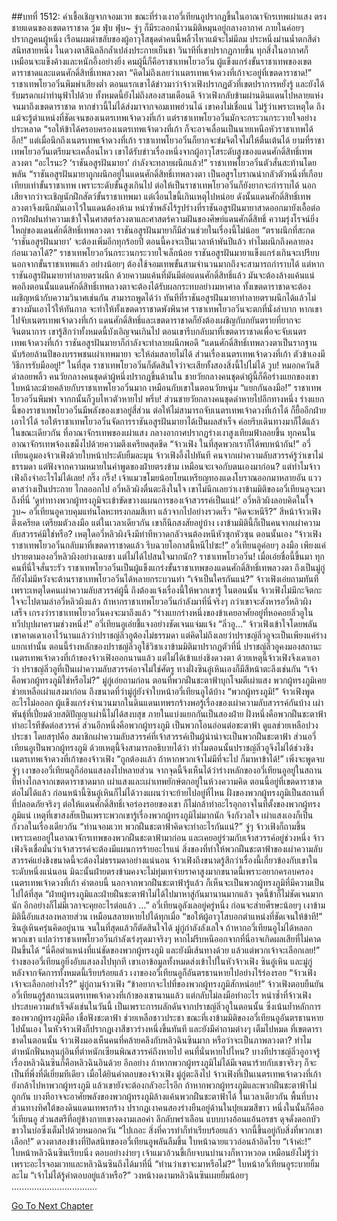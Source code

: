 ##บทที่ 1512: คำเชื้อเชิญจากจอมเวท
ขณะที่ร่างเงาอวี่เทียนอูปรากฏขึ้นในอาณาจักรเทพเผ่าแสง
ตรงชายแดนของเขตดาราชาด
วู้ม ฟุ่บ ฟุ่บ~
จู่ๆ ก็มีระลอกน้ำวนมิติหมุนอยู่กลางอากาศ ภายในค่อยๆ ปรากฏคนผู้หนึ่ง
เรือนผมดำขลับของผู้อาวุโสชุดดำคนนี้พลิ้วไหวแม้จะไม่มีลม ประหนึ่งม่านน้ำตกสีดำสนิทสายหนึ่ง ในดวงตาสีนิลลึกล้ำเปล่งประกายเย็นชา
วินาทีที่เขาปรากฏกายขึ้น ทุกสิ่งในอากาศก็เหมือนจะแข็งค้างและหนักอึ้งอย่างยิ่ง
คนผู้นี้ก็คือราชาเทพโยวอวิ๋น ผู้แข็งแกร่งขั้นราชาเทพของเขตดาราชาดและแดนศักดิ์สิทธิ์เทพลวงตา
“คิดไม่ถึงเลยว่าเนตรเทพเจ้าดวงที่เก้าจะอยู่ที่เขตดาราชาด!”
ราชาเทพโยวอวิ๋นพึมพำเสียงต่ำ
ตอนแรกเขาได้ข่าวมาว่าจ้าวเฟิงปรากฏตัวที่เขตปราการหยั่งรู้ และยังได้รับมรดกเผ่าทำนุฟ้าไปด้วย
ทั้งหมดนี้ยังไม่ถึงสองสามเดือนดี จ้าวเฟิงกลับข้ามผ่านดินแดนไปหลายแห่งจนมาถึงเขตดาราชาด
หากข่าวนี้ไม่ได้ส่งมาจากจอมเทพฮ่วนไฉ่ เขาคงไม่เชื่อแน่
ไม่รู้ว่าเพราะเหตุใด ถึงแม้จะรู้ตำแหน่งที่ชัดเจนของเนตรเทพเจ้าดวงที่เก้า แต่ราชาเทพโยวอวิ๋นมักจะกระวนกระวายใจอย่างประหลาด
“รอให้ข้าได้ครอบครองเนตรเทพเจ้าดวงที่เก้า ก็จะอาจเลื่อนเป็นนายเหนือหัวราชาเทพได้อีก!”
แต่เมื่อนึกถึงเนตรเทพเจ้าดวงที่เก้า ราชาเทพโยวอวิ๋นก็ยากจะข่มจิตใจไม่ให้ตื่นเต้นได้
ยามที่ราชาเทพโยวอวิ๋นเตรียมจะเคลื่อนไหว
เขาได้รับข่าวเรื่องหนึ่งจากผู้อาวุโสระดับสูงของแดนศักดิ์สิทธิ์เทพลวงตา
“อะไรนะ? ‘ราชันอสูรฝันมายา’ กำลังจะทลายผนึกแล้ว!”
ราชาเทพโยวอวิ๋นตัวสั่นสะท้านโดยพลัน
“ราชันอสูรฝันมายาถูกผนึกอยู่ในแดนศักดิ์สิทธิ์เทพลวงตา เป็นอสูรโบราณน่ากลัวตัวหนึ่งที่เกือบเทียบเท่าขั้นราชาเทพ
เพราะระดับขั้นสูงเกินไป ต่อให้เป็นราชาเทพโยวอวิ๋นก็ยังยากจะกำราบได้ นอกเสียจากว่าจะเชิญนักฝึกสัตว์ขั้นราชาเทพมา แต่เงื่อนไขนี้เกินเหตุไปหน่อย ดังนั้นแดนศักดิ์สิทธิ์เทพลวงตาจึงผนึกมันเอาไว้ในแดนต้องห้าม
หนำซ้ำพลังไร้รูปร่างที่ราชันอสูรฝันมายาสาดออกมายังเอื้อต่อการฝึกฝนทำความเข้าใจในศาสตร์ลวงตาและศาสตร์ความฝันของศิษย์แดนศักดิ์สิทธิ์
ความรุ่งโรจน์ยิ่งใหญ่ของแดนศักดิ์สิทธิ์เทพลวงตา ราชันอสูรฝันมายาก็มีส่วนช่วยในเรื่องนี้ไม่น้อย
“ตราผนึกที่สะกด ‘ราชันอสูรฝันมายา’ จะต้องเพิ่มอีกทุกร้อยปี ตอนนี้คงจะเป็นเวลาห้าพันปีแล้ว ทำไมผนึกถึงคลายลงก่อนเวลาได้?”
ราชาเทพโยวอวิ๋นกระวนกระวายใจเล็กน้อย
ราชันอสูรฝันมายาแข็งแกร่งเกินจะเปรียบ นอกจากขั้นราชาเทพแล้ว อย่างน้อยๆ ต้องใช้จอมเทพขั้นสามจำนวนมากถึงจะสามารถกำราบได้
แต่หากราชันอสูรฝันมายาทำลายตราผนึก ด้วยความแค้นที่มันมีต่อแดนศักดิ์สิทธิ์แล้ว มันจะต้องล้างแค้นแน่ พอถึงตอนนั้นแดนศักดิ์สิทธิ์เทพลวงตาจะต้องได้รับผลกระทบอย่างมหาศาล ทั้งเขตดาราชาดจะต้องเผชิญหน้ากับความวินาศเช่นกัน
สามารถพูดได้ว่า ทันทีที่ราชันอสูรฝันมายาทำลายตราผนึกได้แล้วไม่ขวางมันเอาไว้ให้ทันกาล จะทำให้ทั้งเขตดาราชาดพังพินาศ
ราชาเทพโยวอวิ๋นจะตกที่นั่งลำบาก หากเขาไปจับเนตรเทพเจ้าดวงที่เก้า แดนศักดิ์สิทธิ์และเขตดาราชาดก็ยังต้องเผชิญกับภยันตรายที่ยากจะจินตนาการ
เขารู้สึกว่าทั้งหมดนี้บังเอิญจนเกินไป
ตอนเขารีบกลับมาที่เขตดาราชาดเพื่อจะจับเนตรเทพเจ้าดวงที่เก้า ราชันอสูรฝันมายาก็กำลังจะทำลายผนึกพอดี
“แดนศักดิ์สิทธิ์เทพลวงตาเป็นรากฐานนับร้อยล้านปีของบรรพชนเผ่าเทพมายา จะให้ล่มสลายไม่ได้ ส่วนเรื่องเนตรเทพเจ้าดวงที่เก้า ตัวข้าเองมีวิธีการรับมืออยู่!”
ในที่สุด ราชาเทพโยวอวิ๋นก็ตัดสินใจว่าจะเสียทั้งสองสิ่งนี้ไปไม่ได้
วูบ!
หมอกควันสีดำลอยพลิ้ว คนวัยกลางคนชุดดำผู้หนึ่งปรากฏขึ้นด้านใน
ชายวัยกลางคนชุดดำผู้นี้ก็คือร่างแยกของเขา ใบหน้าละม้ายคล้ายกับราชาเทพโยวอวิ๋นมาก เหมือนกับเขาในตอนวัยหนุ่ม
“แยกกันลงมือ!”
ราชาเทพโยวอวิ๋นพึมพำ จากกนั้นก็วูบไหวตัวหายไป
พรึ่บ!
ส่วนชายวัยกลางคนชุดดำหายไปอีกทางหนึ่ง
ร่างแยกนี้ของราชาเทพโยวอวิ๋นมีพลังของเขาอยู่สี่ส่วน ต่อให้ไม่สามารถจับเนตรเทพเจ้าดวงที่เก้าได้ ก็ยื้ออีกฝ่ายเอาไว้ได้ รอให้ราชาเทพโยวอวิ๋นจัดการราชันอสูรฝันมายาได้เป็นผลสำเร็จ ค่อยรีบเดินทางมาก็ได้แล้ว
ในขณะเดียวกัน ที่อาณาจักรเทพของเผ่าแสง
กลางอากาศปรากฏร่างเงาสูงเทียมฟ้าลอยขึ้น ทุกคนในอาณาจักรเทพจ้องเขม็งไปด้วยความตึงเครียดสุดขีด
“จ้าวเฟิง ในที่สุดพวกเราก็ได้พบหน้ากัน!”
อวี่เทียนอูมองจ้าวเฟิงด้วยใบหน้าประดับยิ้มละมุน
จ้าวเฟิงอึ้งไปทันที คนจากเผ่าความลับสวรรค์รู้ว่าเขาไม่ธรรมดา แต่ฟังจากความหมายในคำพูดของฝ่ายตรงข้าม เหมือนจะเจอกับตนเองมาก่อน? แต่ทำไมจ้าวเฟิงถึงจำอะไรไม่ได้เลย!
กริ๊ง กริ๊ง!
เจ้าแมวขโมยน้อยโยนเหรียญทองแดงโบราณออกมาหลายอัน แววตาสว่างเป็นประกาย
ไกลออกไป อวี่หลิวผิงตื่นตะลึงในใจ เขาไม่นึกเลยว่าเงาข้ามมิติของอวี่เทียนอูจะมาถึงที่นี่
‘ดูท่าทางพวกผู้ทรงภูมิจะเข้าขัดขวางแผนการของเจ้าสวรรค์เป็นแน่!’
อวี่หลิวผิงลอบคิดในใจ
วูบ~
อวี่เทียนอูควบคุมแท่นโลหะทรงกลมสีเทา แล้วจากไปอย่างรวดเร็ว
“คิดจะหนีรึ?”
สีหน้าจ้าวเฟิงตึงเครียด เตรียมตัวลงมือ
แต่ในเวลาเดียวกัน เขาก็นึกสงสัยอยู่บ้าง
เงาข้ามมิตินี้ก็เป็นคนจากเผ่าความลับสวรรค์มิใช่หรือ? เหตุใดอวี่หลิวผิงจึงมีท่าทีหวาดกลัวจนต้องหนีหัวซุกหัวซุน
ตอนนั้นเอง
“จ้าวเฟิง ราชาเทพโยวอวิ๋นกลับมาที่เขตดาราชาดแล้ว รีบฉวยโอกาสนี้หนีไปซะ!”
อวี่เทียนอูค่อยๆ ลงมือ เพียงแค่ปรายตามองอวี่หลิวผิงอย่างเฉยชา แต่ไม่ได้ไปสนใจมากนัก?
ราชาเทพโยวอวิ๋น!
เมื่อเอ่ยชื่อนี้ขึ้นมา ทุกคนที่นี่ใจสั่นระรัว
ราชาเทพโยวอวิ๋นเป็นผู้แข็งแกร่งขั้นราชาเทพของแดนศักดิ์สิทธิ์เทพลวงตา ถึงเป็นมู่กู่ก็ยังไม่มีหวังจะต้านราชาเทพโยวอวิ๋นได้หลายกระบวนท่า
“เจ้าเป็นใครกันแน่?”
จ้าวเฟิงเอ่ยถามทันที เพราะเหตุใดคนเผ่าความลับสวรรค์ผู้นี้ ถึงต้องแจ้งเรื่องนี้ให้พวกเขารู้
ในตอนนั้น จ้าวเฟิงไม่มีกะจิตกะใจจะไปตามล่าอวี่หลิวผิงแล้ว
ถ้าหากราชาเทพโยวอวิ๋นกำลังมาที่นี่จริงๆ กว่าเขาจะสังหารอวี่หลิวผิงเสร็จ เกรงว่าราชาเทพโยวอวิ๋นคงจะมาถึงแล้ว
“ร่างแยกร่างหนึ่งของข้าเคยอาศัยอยู่ที่หอคอยลิ่วอูในทวีปบุปผาครามช่วงหนึ่ง!”
อวี่เทียนอูเอ่ยชี้แจงอย่างชัดเจนแจ่มแจ้ง
“ลิ่วอู…”
จ้าวเฟิงเข้าใจโดยพลัน
เขาคาดเดาเอาไว้นานแล้วว่าปราชญ์ลิ่วอูต้องไม่ธรรมดา แต่คิดไม่ถึงเลยว่าปราชญ์ลิ่วอูจะเป็นเพียงแค่ร่างแยกเท่านั้น
ตอนนี้ร่างหลักของปราชญ์ลิ่วอูใช้วิชาเงาข้ามมิติมาปรากฏตัวที่นี่
ปราชญ์ลิ่วอูคงมองสถานะเนตรเทพเจ้าดวงที่เก้าของจ้าวเฟิงออกนานแล้ว แต่ไม่ได้เข้าแย่งชิงดวงตา ด้วยเหตุนี้จ้าวเฟิงจึงเดาเอาว่า ปราชญ์ลิ่วอูที่เป็นเผ่าความลับสวรรค์อาจไม่ใช่ศัตรู
ทางฝั่งซินอู๋เหินเองก็มีสีหน้าตะลึงเช่นกัน
“เจ้าคือพวกผู้ทรงภูมิใช่หรือไม่?”
มู่กู่เอ่ยถามก่อน
ตอนที่พวกฝืนชะตาฟ้าบุกโจมตีเผ่าแสง พวกผู้ทรงภูมิเคยช่วยเหลือเผ่าแสงมาก่อน ถึงขนาดที่ว่ามู่กู่ยังจำใบหน้าอวี่เทียนอูได้บ้าง
“พวกผู้ทรงภูมิ!”
จ้าวเฟิงพูดอะไรไม่อออก
ผู้แข็งแกร่งจำนวนมากในดินแดนเทพรกร้างพอรู้เรื่องของเผ่าความลับสวรรค์กันบ้าง
เผ่าพันธุ์ที่เปี่ยมด้วยสติปัญญาเผ่านี้ไม่ได้สงบสุข ภายในแบ่งแยกกันเป็นสองฝ่าย ฝั่งหนึ่งคือพวกฝืนชะตาฟ้า ทำอะไรทีขัดต่อสวรรค์ ส่วนอีกหนึ่งคือพวกผู้ทรงภูมิ เป็นพวกโอนอ่อนต่อชะตาฟ้า ดูแลช่วยเหลือปวงประชา
โดยสรุปคือ สมาชิกเผ่าความลับสวรรค์ที่เจ้าสวรรค์เป็นผู้นำน่าจะเป็นพวกฝืนชะตาฟ้า
ส่วนอวี่เทียนอูเป็นพวกผู้ทรงภูมิ
ด้วยเหตุนี้จึงสามารถอธิบายได้ว่า ทำไมตอนนั้นปราชญ์ลิ่วอูจึงไม่ได้ช่วงชิงเนตรเทพเจ้าดวงที่เก้าของจ้าวเฟิง
“ถูกต้องแล้ว ถ้าหากพวกเจ้าไม่มีที่จะไป ก็มาหาข้าได้!”
เพิ่งจะพูดจบ จู่ๆ เงาของอวี่เทียนอูก็อ่อนแสงลงไปหลายส่วน
จากจุดนี้จึงเห็นได้ว่าร่างหลักของอวี่เทียนอูอยู่ในสถานที่ห่างไกลจากเขตดาราชาดมาก
เผ่าแสงและเผ่าเทพยักษ์ตกอยู่ในห้วงความคิด
ตอนนี้อยู่ที่เขตดาราชาดต่อไม่ได้แล้ว ก่อนหน้านี้ซินอู๋เหินก็ไม่ได้วางแผนว่าจะย้ายไปอยู่ที่ไหน
ฝั่งของพวกผู้ทรงภูมิเป็นสถานที่ที่ปลอดภัยจริงๆ ต่อให้แดนศักดิ์สิทธิ์เจอร่องรอยของเขา ก็ไม่กล้าทำอะไรอุกอาจในที่ตั้งของพวกผู้ทรงภูมิแน่
เหตุที่เขาสงสัยเป็นเพราะพวกเขารู้เรื่องพวกผู้ทรงภูมิไม่มากนัก จึงกังวลใจ เผ่าแสงเองก็เป็นกังวลในเรื่องเดียวกัน
“ท่านจอมเวท พวกฝืนชะตาฟ้าคิดจะทำอะไรกันแน่?”
จู่ๆ จ้าวเฟิงก็ถามขึ้น
เพราะเคยอยู่ในอาณาจักรเทพของพวกฝืนชะตาฟ้ามาก่อน และเคยอยู่ร่วมกับเจ้าสวรรค์อยู่ช่วงหนึ่ง จ้าวเฟิงจึงเชื่อมั่นว่าเจ้าสวรรค์จะต้องมีแผนการร้ายอะไรแน่
สิ่งของที่ทำให้พวกฝืนชะตาฟ้าของเผ่าความลับสวรรค์แย่งชิงขนาดนี้จะต้องไม่ธรรมดาอย่างแน่นอน จ้าวเฟิงถึงขนาดรู้สึกว่าเรื่องนี้เกี่ยวข้องกับเขาในระดับหนึ่งแน่นอน มิฉะนั้นฝ่ายตรงข้ามคงจะไม่ทุ่มเทจ่ายราคาสูงมากขนาดนี้เพราะอยากครอบครองเนตรเทพเจ้าดวงที่เก้า
คำตอบนี้ นอกจากพวกฝืนชะตาฟ้ารู้แล้ว ก็เห็นจะเป็นพวกผู้ทรงภูมิที่มีความเป็นไปได้ที่สุด
“ฝ่ายผู้ทรงภูมิและฝ่ายฝืนชะตาฟ้าไม่ได้ไปมาหาสู่กันมานานมากแล้ว จุดนี้ข้าก็ไม่ชัดเจนมากนัก อีกอย่างก็ไม่มีเวลาจะคุยอะไรต่อแล้ว …”
อวี่เทียนอูลังเลอยู่ครู่หนึ่ง ก่อนจะส่ายศีรษะน้อยๆ
เงาข้ามมิตินี้อับแสงลงหลายส่วน เหมือนสลายหายไปได้ทุกเมื่อ
“ขอให้ผู้อาวุโสบอกตำแหน่งที่ชัดเจนให้ข้าที!”
ซินอู๋เหินครุ่นคิดอยู่นาน จนในที่สุดแล้วก็ตัดสินใจได้
มู่กู่กำลังลังเลใจ ถ้าหากอวี่เทียนอูไม่ได้หลอกพวกเขา แปลว่าราชาเทพโยวอวิ๋นกำลังเร่งรุดมาจริงๆ หากไม่รีบหนีออกจากที่นี่อาจเกิดผลเสียที่ไม่คาดฝันขึ้นได้
“นี่คือตำแหน่งที่แน่ชัดของพวกผู้ทรงภูมิ และยังมีเส้นทางด้วย แล้วแต่พวกเจ้าจะเลือกเลย!”
ร่างของอวี่เทียนอูยิ่งอับแสงลงไปทุกที
เขาเอาข้อมูลทั้งหมดส่งเข้าไปในหัวจ้าวเฟิง ซินอู๋เหิน และมู่กู่
หลังจากจัดการทั้งหมดนี้เรียบร้อยแล้ว เงาของอวี่เทียนอูก็อันตรธานหายไปอย่างไร้ร่องรอย
“จ้าวเฟิง เจ้าจะเลือกอย่างไร?”
มู่กู่ถามจ้าวเฟิง
“ข้าอยากจะไปที่ของพวกผู้ทรงภูมิสักหน่อย!”
จ้าวเฟิงตอบยืนยัน
อวี่เทียนอูรู้สถานะเนตรเทพเจ้าดวงที่เก้าของเขานานแล้ว แต่กลับไม่ลงมือทำอะไร
หนำซ้ำที่จ้าวเฟิงประสบความสำเร็จดังเช่นในวันนี้ เป็นเพราะการผลักดันจากปราชญ์ลิ่วอูในตอนนั้น ซึ่งเน้นย้ำหลักการของพวกผู้ทรงภูมิคือ เชื่อฟังชะตาฟ้า ช่วยเหลือชาวประชา
ขณะที่เงาข้ามมิติของอวี่เทียนอูอันตรธานหายไปนั้นเอง ในหัวจ้าวเฟิงก็ปรากฏเงาสีขาวร่างหนึ่งขึ้นทันที และยังมีคำถามต่างๆ เต็มไปหมด
ที่เขตดาราชาดในตอนนั้น จ้าวเฟิงมองเห็นคนที่คล้ายคลึงกับหลิวฉินซินมาก หรือว่าจะเป็นภาพลวงตา? ทำไมตำหนักฟั่นหลุนกู่อินที่ตำหนักเซียนพิณสวรรค์ถึงหายไป คนที่นั่นหายไปไหน?
บางทีปราชญ์ลิ่วอูอาจรู้เรื่องหลิวฉินซินก็คือหลิวฉินอินด้วย
อีกอย่าง ถ้าหากพวกผู้ทรงภูมิไม่ได้มีเจตนาร้ายกับเขาจริงๆ ก็จะเป็นที่พึ่งที่ดีเยี่ยมทีเดียว
เมื่อได้ยินคำตอบของจ้าวเฟิง มู่กู่ตะลึงไป
จ้าวเฟิงที่เป็นเนตรเทพเจ้าดวงที่เก้ายังกล้าไปหาพวกผู้ทรงภูมิ แล้วเขายังจะต้องกลัวอะไรอีก
ถ้าหากพวกผู้ทรงภูมิและพวกฝืนชะตาฟ้าไม่ถูกกัน บางทีอาจจะอาศัยพลังของพวกผู้ทรงภูมิล้างแค้นพวกฝืนชะตาฟ้าได้
ในเวลาเดียวกัน
พื้นที่บางส่วนทางทิศใต้ของดินแดนเทพรกร้าง ปรากฏเงาคนสองร่างยืนอยู่ด้านในปุยเมฆสีขาว
หนึ่งในนั้นก็คืออวี่เทียนอู ส่วนสตรีที่อยู่ข้างกายเขางดงามเลอค่า ลึกลับพร่าเลือน แบบบางอ้อนแอ้นอรชร ดุจดั่งดอกบัวขาวในบ่อซึ่งเต็มไปด้วยหมอกควัน
“ไปเถอะ สิ่งที่ควรทำก็ทำเรียบร้อยแล้ว จากนี้ขึ้นอยู่กับสิ่งที่พวกเขาเลือก!”
ดวงตาสองข้างที่ปิดสนิทของอวี่เทียนอูพลันลืมขึ้น ใบหน้าฉายแววอ่อนล้าอิดโรย
“เจ้าค่ะ!”
ใบหน้าหลิวฉินซินเรียบนิ่ง ตอบอย่างง่ายๆ
เจ้าแมวอ้วนขี้เกียจบนบ่านางก็หาวหวอด เหมือนยังไม่รู้ว่าเพราะอะไรจอมเวทและหลิวฉินซินถึงได้มาที่นี่
“ท่านว่าเขาจะมาหรือไม่?”
ใบหน้าอวี่เทียนอูระบายยิ้มละไม
“เจ้าไม่ได้รู้คำตอบอยู่แล้วหรือ?”
วงหน้างดงามหลิวฉินซินเผยยิ้มน้อยๆ
..................................


[Go To Next Chapter]( ./369.md)